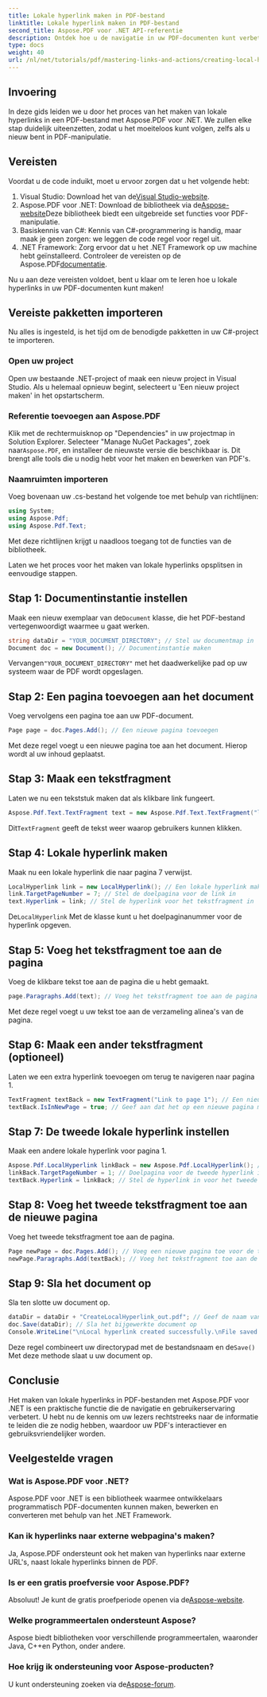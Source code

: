 ```yaml
---
title: Lokale hyperlink maken in PDF-bestand
linktitle: Lokale hyperlink maken in PDF-bestand
second_title: Aspose.PDF voor .NET API-referentie
description: Ontdek hoe u de navigatie in uw PDF-documenten kunt verbeteren door lokale hyperlinks te maken met Aspose.PDF voor .NET. Deze stapsgewijze tutorial leidt u door het hele proces.
type: docs
weight: 40
url: /nl/net/tutorials/pdf/mastering-links-and-actions/creating-local-hyperlink/
---
```

## Invoering

In deze gids leiden we u door het proces van het maken van lokale hyperlinks in een PDF-bestand met Aspose.PDF voor .NET. We zullen elke stap duidelijk uiteenzetten, zodat u het moeiteloos kunt volgen, zelfs als u nieuw bent in PDF-manipulatie.

## Vereisten

Voordat u de code induikt, moet u ervoor zorgen dat u het volgende hebt:

1.  Visual Studio: Download het van de[Visual Studio-website](https://visualstudio.microsoft.com/).
2.  Aspose.PDF voor .NET: Download de bibliotheek via de[Aspose-website](https://releases.aspose.com/pdf/net/)Deze bibliotheek biedt een uitgebreide set functies voor PDF-manipulatie.
3. Basiskennis van C#: Kennis van C#-programmering is handig, maar maak je geen zorgen: we leggen de code regel voor regel uit.
4. .NET Framework: Zorg ervoor dat u het .NET Framework op uw machine hebt geïnstalleerd. Controleer de vereisten op de Aspose.PDF[documentatie](https://reference.aspose.com/pdf/net/).

Nu u aan deze vereisten voldoet, bent u klaar om te leren hoe u lokale hyperlinks in uw PDF-documenten kunt maken!

## Vereiste pakketten importeren

Nu alles is ingesteld, is het tijd om de benodigde pakketten in uw C#-project te importeren.

### Open uw project

Open uw bestaande .NET-project of maak een nieuw project in Visual Studio. Als u helemaal opnieuw begint, selecteert u 'Een nieuw project maken' in het opstartscherm.

### Referentie toevoegen aan Aspose.PDF

 Klik met de rechtermuisknop op "Dependencies" in uw projectmap in Solution Explorer. Selecteer "Manage NuGet Packages", zoek naar`Aspose.PDF`, en installeer de nieuwste versie die beschikbaar is. Dit brengt alle tools die u nodig hebt voor het maken en bewerken van PDF's.

### Naamruimten importeren

Voeg bovenaan uw .cs-bestand het volgende toe met behulp van richtlijnen:

```csharp
using System;
using Aspose.Pdf;
using Aspose.Pdf.Text;
```

Met deze richtlijnen krijgt u naadloos toegang tot de functies van de bibliotheek.

Laten we het proces voor het maken van lokale hyperlinks opsplitsen in eenvoudige stappen.

## Stap 1: Documentinstantie instellen

 Maak een nieuw exemplaar van de`Document` klasse, die het PDF-bestand vertegenwoordigt waarmee u gaat werken.

```csharp
string dataDir = "YOUR_DOCUMENT_DIRECTORY"; // Stel uw documentmap in
Document doc = new Document(); // Documentinstantie maken
```

 Vervangen`"YOUR_DOCUMENT_DIRECTORY"` met het daadwerkelijke pad op uw systeem waar de PDF wordt opgeslagen.

## Stap 2: Een pagina toevoegen aan het document

Voeg vervolgens een pagina toe aan uw PDF-document.

```csharp
Page page = doc.Pages.Add(); // Een nieuwe pagina toevoegen
```

Met deze regel voegt u een nieuwe pagina toe aan het document. Hierop wordt al uw inhoud geplaatst.

## Stap 3: Maak een tekstfragment

Laten we nu een tekststuk maken dat als klikbare link fungeert.

```csharp
Aspose.Pdf.Text.TextFragment text = new Aspose.Pdf.Text.TextFragment("link page number test to page 7"); // Maak een tekstfragment
```

 Dit`TextFragment` geeft de tekst weer waarop gebruikers kunnen klikken.

## Stap 4: Lokale hyperlink maken

Maak nu een lokale hyperlink die naar pagina 7 verwijst.

```csharp
LocalHyperlink link = new LocalHyperlink(); // Een lokale hyperlink maken
link.TargetPageNumber = 7; // Stel de doelpagina voor de link in
text.Hyperlink = link; // Stel de hyperlink voor het tekstfragment in
```

 De`LocalHyperlink` Met de klasse kunt u het doelpaginanummer voor de hyperlink opgeven.

## Stap 5: Voeg het tekstfragment toe aan de pagina

Voeg de klikbare tekst toe aan de pagina die u hebt gemaakt.

```csharp
page.Paragraphs.Add(text); // Voeg het tekstfragment toe aan de pagina
```

Met deze regel voegt u uw tekst toe aan de verzameling alinea's van de pagina.

## Stap 6: Maak een ander tekstfragment (optioneel)

Laten we een extra hyperlink toevoegen om terug te navigeren naar pagina 1.

```csharp
TextFragment textBack = new TextFragment("Link to page 1"); // Een nieuw tekstfragment maken
textBack.IsInNewPage = true; // Geef aan dat het op een nieuwe pagina moet staan
```

## Stap 7: De tweede lokale hyperlink instellen

Maak een andere lokale hyperlink voor pagina 1.

```csharp
Aspose.Pdf.LocalHyperlink linkBack = new Aspose.Pdf.LocalHyperlink(); // Een andere lokale hyperlink maken
linkBack.TargetPageNumber = 1; // Doelpagina voor de tweede hyperlink instellen
textBack.Hyperlink = linkBack; // Stel de hyperlink in voor het tweede tekstfragment
```

## Stap 8: Voeg het tweede tekstfragment toe aan de nieuwe pagina

Voeg het tweede tekstfragment toe aan de pagina.

```csharp
Page newPage = doc.Pages.Add(); // Voeg een nieuwe pagina toe voor de tweede link
newPage.Paragraphs.Add(textBack); // Voeg het tekstfragment toe aan de nieuwe pagina
```

## Stap 9: Sla het document op

Sla ten slotte uw document op.

```csharp
dataDir = dataDir + "CreateLocalHyperlink_out.pdf"; // Geef de naam van het uitvoerbestand op
doc.Save(dataDir); // Sla het bijgewerkte document op
Console.WriteLine("\nLocal hyperlink created successfully.\nFile saved at " + dataDir);
```

 Deze regel combineert uw directorypad met de bestandsnaam en de`Save()` Met deze methode slaat u uw document op.

## Conclusie

Het maken van lokale hyperlinks in PDF-bestanden met Aspose.PDF voor .NET is een praktische functie die de navigatie en gebruikerservaring verbetert. U hebt nu de kennis om uw lezers rechtstreeks naar de informatie te leiden die ze nodig hebben, waardoor uw PDF's interactiever en gebruiksvriendelijker worden.

## Veelgestelde vragen

### Wat is Aspose.PDF voor .NET?
Aspose.PDF voor .NET is een bibliotheek waarmee ontwikkelaars programmatisch PDF-documenten kunnen maken, bewerken en converteren met behulp van het .NET Framework.

### Kan ik hyperlinks naar externe webpagina's maken?
Ja, Aspose.PDF ondersteunt ook het maken van hyperlinks naar externe URL's, naast lokale hyperlinks binnen de PDF.

### Is er een gratis proefversie voor Aspose.PDF?
 Absoluut! Je kunt de gratis proefperiode openen via de[Aspose-website](https://releases.aspose.com/).

### Welke programmeertalen ondersteunt Aspose?
Aspose biedt bibliotheken voor verschillende programmeertalen, waaronder Java, C++en Python, onder andere.

### Hoe krijg ik ondersteuning voor Aspose-producten?
 U kunt ondersteuning zoeken via de[Aspose-forum](https://forum.aspose.com/c/pdf/10).